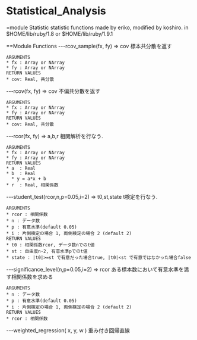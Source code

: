 Statistical_Analysis
====================

=module Statistic
    statistic functions made by eriko, modified by koshiro.
    in $HOME/lib/ruby/1.8 or $HOME/lib/ruby/1.9.1

==Module Functions
---rcov_sample(fx, fy) => cov
    標本共分散を返す

    ARGUMENTS
    * fx : Array or NArray
    * fy : Array or NArray
    RETURN VALUES
    * cov: Real, 共分散

---rcov(fx, fy) => cov
    不偏共分散を返す

    ARGUMENTS
    * fx : Array or NArray
    * fy : Array or NArray
    RETURN VALUES
    * cov: Real, 共分散

---rcor(fx, fy) => a,b,r
    相関解析を行なう. 

    ARGUMENTS
    * fx : Array or NArray
    * fy : Array or NArray
    RETURN VALUES
    * a  : Real
    * b  : Real
      * y = a*x + b
    * r  : Real, 相関係数

---student_test(rcor,n,p=0.05,i=2) => t0,st,state
    t検定を行なう. 

    ARGUMENTS
    * rcor : 相関係数
    * n : データ数
    * p : 有意水準(default 0.05)
    * i : 片側検定の場合 1, 両側検定の場合 2 (default 2)
    RETURN VALUES
    * t0 : 相関係数rcor, データ数nでのt値
    * st : 自由度n-2, 有意水準pでのt値
    * state : |t0|>=st で有意だった場合true, |t0|<st で有意ではなかった場合false

---significance_level(n,p=0.05,i=2) => rcor
    ある標本数において有意水準を満す相関係数を求める

    ARGUMENTS
    * n : データ数
    * p : 有意水準(default 0.05)
    * i : 片側検定の場合 1, 両側検定の場合 2 (default 2)
    RETURN VALUES
    * rcor : 相関係数

---weighted_regression( x, y, w )
    重み付き回帰直線

